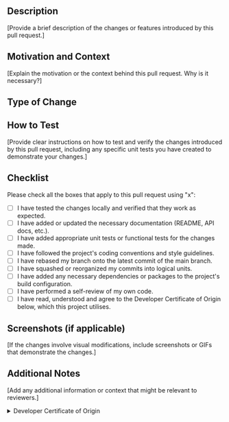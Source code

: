 ## Description

[Provide a brief description of the changes or features introduced by this pull request.]

## Motivation and Context

[Explain the motivation or the context behind this pull request. Why is it necessary?]

## Type of Change

<!-- Select the appropriate type of change: -->
<!-- - feat: A new feature -->
<!-- - fix: A bug fix -->
<!-- - chore: Routine tasks, maintenance, or tooling changes -->
<!-- - docs: Documentation updates -->
<!-- - style: Code style changes (e.g., formatting, indentation) -->
<!-- - refactor: Code refactoring without changes in functionality -->
<!-- - test: Adding or modifying tests -->
<!-- - perf: Performance improvements -->
<!-- - ci: Changes to the CI/CD configuration or scripts -->
<!-- - other: Other changes that don't fit into the above categories -->

## How to Test

[Provide clear instructions on how to test and verify the changes introduced by this pull request, including any specific unit tests you have created to demonstrate your changes.]

## Checklist

Please check all the boxes that apply to this pull request using "x":

- [ ]  I have tested the changes locally and verified that they work as expected.
- [ ]  I have added or updated the necessary documentation (README, API docs, etc.).
- [ ]  I have added appropriate unit tests or functional tests for the changes made.
- [ ]  I have followed the project's coding conventions and style guidelines.
- [ ]  I have rebased my branch onto the latest commit of the main branch.
- [ ]  I have squashed or reorganized my commits into logical units.
- [ ]  I have added any necessary dependencies or packages to the project's build configuration.
- [ ]  I have performed a self-review of my own code.
- [ ]  I have read, understood and agree to the Developer Certificate of Origin below, which this project utilises.

## Screenshots (if applicable)

[If the changes involve visual modifications, include screenshots or GIFs that demonstrate the changes.]

## Additional Notes

[Add any additional information or context that might be relevant to reviewers.]

<details>
  <summary>Developer Certificate of Origin</summary>

 ```
Developer Certificate of Origin
Version 1.1

Copyright (C) 2004, 2006 The Linux Foundation and its contributors.

Everyone is permitted to copy and distribute verbatim copies of this
license document, but changing it is not allowed.


Developer's Certificate of Origin 1.1

By making a contribution to this project, I certify that:

(a) The contribution was created in whole or in part by me and I
    have the right to submit it under the open source license
    indicated in the file; or

(b) The contribution is based upon previous work that, to the best
    of my knowledge, is covered under an appropriate open source
    license and I have the right under that license to submit that
    work with modifications, whether created in whole or in part
    by me, under the same open source license (unless I am
    permitted to submit under a different license), as indicated
    in the file; or

(c) The contribution was provided directly to me by some other
    person who certified (a), (b) or (c) and I have not modified
    it.

(d) I understand and agree that this project and the contribution
    are public and that a record of the contribution (including all
    personal information I submit with it, including my sign-off) is
    maintained indefinitely and may be redistributed consistent with
    this project or the open source license(s) involved.
 ```
</details>